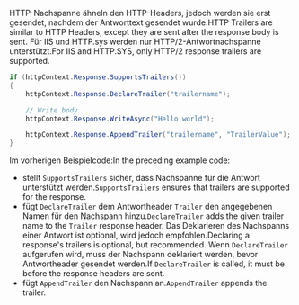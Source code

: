 <span data-ttu-id="566f0-101">HTTP-Nachspanne ähneln den HTTP-Headers, jedoch werden sie erst gesendet, nachdem der Antworttext gesendet wurde.</span><span class="sxs-lookup"><span data-stu-id="566f0-101">HTTP Trailers are similar to HTTP Headers, except they are sent after the response body is sent.</span></span> <span data-ttu-id="566f0-102">Für IIS und HTTP.sys werden nur HTTP/2-Antwortnachspanne unterstützt.</span><span class="sxs-lookup"><span data-stu-id="566f0-102">For IIS and HTTP.SYS, only HTTP/2 response trailers are supported.</span></span>

```csharp
if (httpContext.Response.SupportsTrailers())
{
    httpContext.Response.DeclareTrailer("trailername"); 

    // Write body
    httpContext.Response.WriteAsync("Hello world");

    httpContext.Response.AppendTrailer("trailername", "TrailerValue");
}
```

<span data-ttu-id="566f0-103">Im vorherigen Beispielcode:</span><span class="sxs-lookup"><span data-stu-id="566f0-103">In the preceding example code:</span></span>

* <span data-ttu-id="566f0-104">stellt `SupportsTrailers` sicher, dass Nachspanne für die Antwort unterstützt werden.</span><span class="sxs-lookup"><span data-stu-id="566f0-104">`SupportsTrailers` ensures that trailers are supported for the response.</span></span>
* <span data-ttu-id="566f0-105">fügt `DeclareTrailer` dem Antwortheader `Trailer` den angegebenen Namen für den Nachspann hinzu.</span><span class="sxs-lookup"><span data-stu-id="566f0-105">`DeclareTrailer` adds the given trailer name to the `Trailer` response header.</span></span> <span data-ttu-id="566f0-106">Das Deklarieren des Nachspanns einer Antwort ist optional, wird jedoch empfohlen.</span><span class="sxs-lookup"><span data-stu-id="566f0-106">Declaring a response's trailers is optional, but recommended.</span></span> <span data-ttu-id="566f0-107">Wenn `DeclareTrailer` aufgerufen wird, muss der Nachspann deklariert werden, bevor Antwortheader gesendet werden.</span><span class="sxs-lookup"><span data-stu-id="566f0-107">If `DeclareTrailer` is called, it must be before the response headers are sent.</span></span>
* <span data-ttu-id="566f0-108">fügt `AppendTrailer` den Nachspann an.</span><span class="sxs-lookup"><span data-stu-id="566f0-108">`AppendTrailer` appends the trailer.</span></span>
